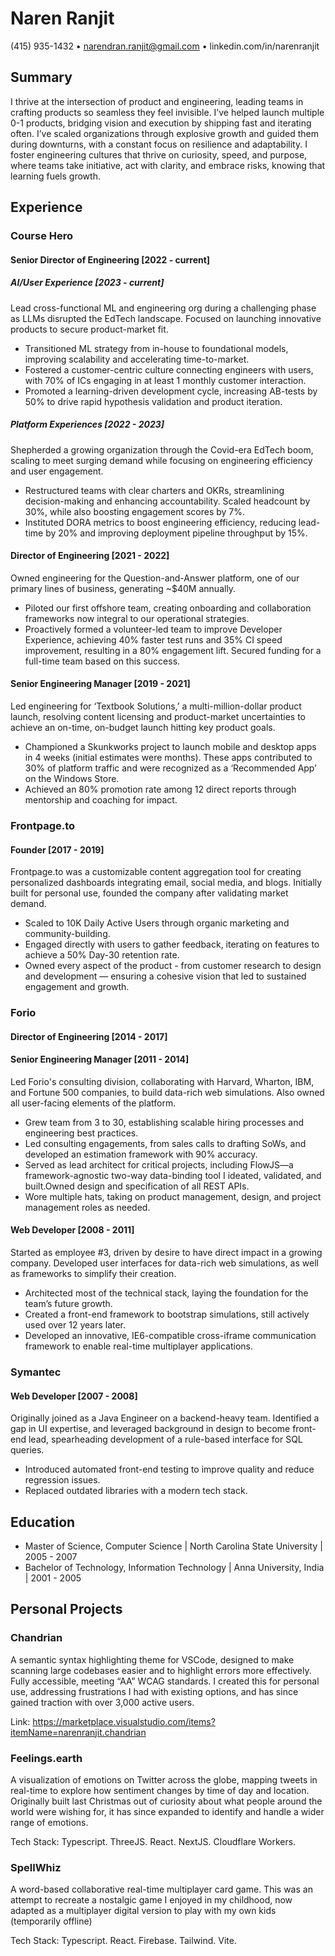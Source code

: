 # Naren Ranjit

(415) 935-1432 • narendran.ranjit@gmail.com • linkedin.com/in/narenranjit

## Summary

I thrive at the intersection of product and engineering, leading teams in crafting products so seamless they feel invisible. I’ve helped launch multiple 0-1 products, bridging vision and execution by shipping fast and iterating often. I’ve scaled organizations through explosive growth and guided them during downturns, with a constant focus on resilience and adaptability. I foster engineering cultures that thrive on curiosity, speed, and purpose, where teams take initiative, act with clarity, and embrace risks, knowing that learning fuels growth.

## Experience

### Course Hero

#### Senior Director of Engineering [2022 - current]

##### AI/User Experience [2023 - current]

Lead cross-functional ML and engineering org during a challenging phase as LLMs disrupted the EdTech landscape. Focused on launching innovative products to secure product-market fit.

- Transitioned ML strategy from in-house to foundational models, improving scalability and accelerating time-to-market.
- Fostered a customer-centric culture connecting engineers with users, with 70% of ICs engaging in at least 1 monthly customer interaction.
- Promoted a learning-driven development cycle, increasing AB-tests by 50% to drive rapid hypothesis validation and product iteration.

##### Platform Experiences [2022 - 2023]

Shepherded a growing organization through the Covid-era EdTech boom, scaling to meet surging demand while focusing on engineering efficiency and user engagement.

- Restructured teams with clear charters and OKRs, streamlining decision-making and enhancing accountability. Scaled headcount by 30%, while also boosting engagement scores by 7%.
- Instituted DORA metrics to boost engineering efficiency, reducing lead-time by 20% and improving deployment pipeline throughput by 15%.

#### Director of Engineering [2021 - 2022]

Owned engineering for the Question-and-Answer platform, one of our primary lines of business, generating ~$40M annually.

- Piloted our first offshore team, creating onboarding and collaboration frameworks now integral to our operational strategies.
- Proactively formed a volunteer-led team to improve Developer Experience, achieving 40% faster test runs and 35% CI speed improvement, resulting in a 80% engagement lift. Secured funding for a full-time team based on this success.

#### Senior Engineering Manager [2019 - 2021]

Led engineering for ‘Textbook Solutions,’ a multi-million-dollar product launch, resolving content licensing and product-market uncertainties to achieve an on-time, on-budget launch hitting key product goals.

- Championed a Skunkworks project to launch mobile and desktop apps in 4 weeks (initial estimates were months). These apps contributed to 30% of platform traffic and were recognized as a ‘Recommended App’ on the Windows Store.
- Achieved an 80% promotion rate among 12 direct reports through mentorship and coaching for impact.

### Frontpage.to

#### Founder [2017 - 2019]

Frontpage.to was a customizable content aggregation tool for creating personalized dashboards integrating email, social media, and blogs. Initially built for personal use, founded the company after validating market demand.

- Scaled to 10K Daily Active Users through organic marketing and community-building.
- Engaged directly with users to gather feedback, iterating on features to achieve a 50% Day-30 retention rate.
- Owned every aspect of the product - from customer research to design and development — ensuring a cohesive vision that led to sustained engagement and growth.

### Forio

#### Director of Engineering [2014 - 2017]

#### Senior Engineering Manager [2011 - 2014]

Led Forio's consulting division, collaborating with Harvard, Wharton, IBM, and Fortune 500 companies, to build data-rich web simulations. Also owned all user-facing elements of the platform.

- Grew team from 3 to 30, establishing scalable hiring processes and engineering best practices.
- Led consulting engagements, from sales calls to drafting SoWs, and developed an estimation framework with 90% accuracy.
- Served as lead architect for critical projects, including FlowJS—a framework-agnostic two-way data-binding tool I ideated, validated, and built.Owned design and specification of all REST APIs.
- Wore multiple hats, taking on product management, design, and project management roles as needed.

#### Web Developer [2008 - 2011]

Started as employee #3, driven by desire to have direct impact in a growing company. Developed user interfaces for data-rich web simulations, as well as frameworks to simplify their creation.

- Architected most of the technical stack, laying the foundation for the team’s future growth.
- Created a front-end framework to bootstrap simulations, still actively used over 12 years later.
- Developed an innovative, IE6-compatible cross-iframe communication framework to enable real-time multiplayer applications.

### Symantec

#### Web Developer [2007 - 2008]

Originally joined as a Java Engineer on a backend-heavy team. Identified a gap in UI expertise, and leveraged background in design to become front-end lead, spearheading development of a rule-based interface for SQL queries.

- Introduced automated front-end testing to improve quality and reduce regression issues.
- Replaced outdated libraries with a modern tech stack.

## Education

- Master of Science, Computer Science | North Carolina State University | 2005 - 2007
- Bachelor of Technology, Information Technology | Anna University, India | 2001 - 2005

## Personal Projects

### Chandrian

A semantic syntax highlighting theme for VSCode, designed to make scanning large codebases easier and to highlight errors more effectively. Fully accessible, meeting “AA” WCAG standards. I created this for personal use, addressing frustrations I had with existing options, and has since gained traction with over 3,000 active users.

Link: https://marketplace.visualstudio.com/items?itemName=narenranjit.chandrian

### Feelings.earth

A visualization of emotions on Twitter across the globe, mapping tweets in real-time to explore how sentiment changes by time of day and location. Originally built last Christmas out of curiosity about what people around the world were wishing for, it has since expanded to identify and handle a wider range of emotions.

Tech Stack: Typescript. ThreeJS. React. NextJS. Cloudflare Workers.

### SpellWhiz

A word-based collaborative real-time multiplayer card game. This was an attempt to recreate a nostalgic game I enjoyed in my childhood, now adapted as a multiplayer digital version to play with my own kids (temporarily offline)

Tech Stack: Typescript. React. Firebase. Tailwind. Vite.

